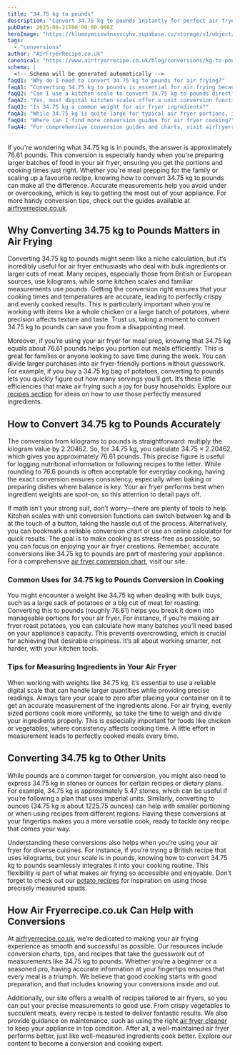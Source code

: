 ```yaml
---
title: "34.75 kg to pounds"
description: "Convert 34.75 kg to pounds instantly for perfect air fryer meal prep. Get accurate weights for recipes and portion control with our easy guide."
pubDate: 2025-08-21T00:00:00.000Z
heroImage: "https://klueoymssxwfnxsvcyhv.supabase.co/storage/v1/object/public/Shmucket/34-75-kg-to-pounds.webp"
tags:
  - "conversions"
author: "AirFryerRecipe.co.uk"
canonical: "https://www.airfryerrecipe.co.uk/blog/conversions/kg-to-pounds/34-75-kg-to-pounds"
schema: |
  <!-- Schema will be generated automatically -->
faqQ1: "Why do I need to convert 34.75 kg to pounds for air frying?"
faqA1: "Converting 34.75 kg to pounds is essential for air frying because many recipes and packaging use different measurement systems. Accurate conversions ensure you use the right ingredient amounts, which affects cooking time and texture. This is especially important for larger batches or bulk ingredients, helping you avoid overcrowding and achieve perfectly cooked results."
faqQ2: "Can I use a kitchen scale to convert 34.75 kg to pounds directly?"
faqA2: "Yes, most digital kitchen scales offer a unit conversion function that allows you to switch between kilograms and pounds with ease. Simply place your item on the scale, select the desired unit, and it will display the weight in pounds. This eliminates manual calculation errors and makes converting 34.75 kg to pounds quick and hassle-free for your air fryer prep."
faqQ3: "Is 34.75 kg a common weight for air fryer ingredients?"
faqA3: "While 34.75 kg is quite large for typical air fryer portions, it might be encountered when buying in bulk, such as big bags of potatoes or large cuts of meat. Converting this to pounds helps you divide it into smaller, air fryer-friendly amounts. This ensures even cooking and prevents overloading, which is key to getting the best results from your appliance."
faqQ4: "Where can I find more conversion guides for air fryer cooking?"
faqA4: "For comprehensive conversion guides and charts, visit airfryerrecipe.co.uk. Our resources cover a wide range of measurements, including kg to pounds, to make your air frying experience seamless. You’ll also find practical tips and recipes that put these conversions to use, helping you cook with confidence and precision."
---
```

<p>If you're wondering what 34.75 kg is in pounds, the answer is approximately 76.61 pounds. This conversion is especially handy when you're preparing larger batches of food in your air fryer, ensuring you get the portions and cooking times just right. Whether you're meal prepping for the family or scaling up a favourite recipe, knowing how to convert 34.75 kg to pounds can make all the difference. Accurate measurements help you avoid under or overcooking, which is key to getting the most out of your appliance. For more handy conversion tips, check out the guides available at <a href=https://www.airfryerrecipe.co.uk/>airfryerrecipe.co.uk</a>.</p>

<h2>Why Converting 34.75 kg to Pounds Matters in Air Frying</h2>
<p>Converting 34.75 kg to pounds might seem like a niche calculation, but it’s incredibly useful for air fryer enthusiasts who deal with bulk ingredients or larger cuts of meat. Many recipes, especially those from British or European sources, use kilograms, while some kitchen scales and familiar measurements use pounds. Getting the conversion right ensures that your cooking times and temperatures are accurate, leading to perfectly crispy and evenly cooked results. This is particularly important when you’re working with items like a whole chicken or a large batch of potatoes, where precision affects texture and taste. Trust us, taking a moment to convert 34.75 kg to pounds can save you from a disappointing meal.</p>

<p>Moreover, if you’re using your air fryer for meal prep, knowing that 34.75 kg equals about 76.61 pounds helps you portion out meals efficiently. This is great for families or anyone looking to save time during the week. You can divide larger purchases into air fryer-friendly portions without guesswork. For example, if you buy a 34.75 kg bag of potatoes, converting to pounds lets you quickly figure out how many servings you’ll get. It’s these little efficiencies that make air frying such a joy for busy households. Explore our <a href=https://www.airfryerrecipe.co.uk/recipes>recipes section</a> for ideas on how to use those perfectly measured ingredients.</p>

<h2>How to Convert 34.75 kg to Pounds Accurately</h2>
<p>The conversion from kilograms to pounds is straightforward: multiply the kilogram value by 2.20462. So, for 34.75 kg, you calculate 34.75 × 2.20462, which gives you approximately 76.61 pounds. This precise figure is useful for logging nutritional information or following recipes to the letter. While rounding to 76.6 pounds is often acceptable for everyday cooking, having the exact conversion ensures consistency, especially when baking or preparing dishes where balance is key. Your air fryer performs best when ingredient weights are spot-on, so this attention to detail pays off.</p>

<p>If math isn’t your strong suit, don’t worry—there are plenty of tools to help. Kitchen scales with unit conversion functions can switch between kg and lb at the touch of a button, taking the hassle out of the process. Alternatively, you can bookmark a reliable conversion chart or use an online calculator for quick results. The goal is to make cooking as stress-free as possible, so you can focus on enjoying your air fryer creations. Remember, accurate conversions like 34.75 kg to pounds are part of mastering your appliance. For a comprehensive <a href=https://www.airfryerrecipe.co.uk/air-fryer-conversion-chart>air fryer conversion chart</a>, visit our site.</p>

<h3>Common Uses for 34.75 kg to Pounds Conversion in Cooking</h3>
<p>You might encounter a weight like 34.75 kg when dealing with bulk buys, such as a large sack of potatoes or a big cut of meat for roasting. Converting this to pounds (roughly 76.61) helps you break it down into manageable portions for your air fryer. For instance, if you’re making air fryer roast potatoes, you can calculate how many batches you’ll need based on your appliance’s capacity. This prevents overcrowding, which is crucial for achieving that desirable crispiness. It’s all about working smarter, not harder, with your kitchen tools.</p>

<h3>Tips for Measuring Ingredients in Your Air Fryer</h3>
<p>When working with weights like 34.75 kg, it’s essential to use a reliable digital scale that can handle larger quantities while providing precise readings. Always tare your scale to zero after placing your container on it to get an accurate measurement of the ingredients alone. For air frying, evenly sized portions cook more uniformly, so take the time to weigh and divide your ingredients properly. This is especially important for foods like chicken or vegetables, where consistency affects cooking time. A little effort in measurement leads to perfectly cooked meals every time.</p>

<h2>Converting 34.75 kg to Other Units</h2>
<p>While pounds are a common target for conversion, you might also need to express 34.75 kg in stones or ounces for certain recipes or dietary plans. For example, 34.75 kg is approximately 5.47 stones, which can be useful if you’re following a plan that uses imperial units. Similarly, converting to ounces (34.75 kg is about 1225.75 ounces) can help with smaller portioning or when using recipes from different regions. Having these conversions at your fingertips makes you a more versatile cook, ready to tackle any recipe that comes your way.</p>

<p>Understanding these conversions also helps when you’re using your air fryer for diverse cuisines. For instance, if you’re trying a British recipe that uses kilograms, but your scale is in pounds, knowing how to convert 34.75 kg to pounds seamlessly integrates it into your cooking routine. This flexibility is part of what makes air frying so accessible and enjoyable. Don’t forget to check out our <a href=https://www.airfryerrecipe.co.uk/recipe-category/potatoes>potato recipes</a> for inspiration on using those precisely measured spuds.</p>

<h2>How Air Fryerrecipe.co.uk Can Help with Conversions</h2>
<p>At <a href=https://www.airfryerrecipe.co.uk/>airfryerrecipe.co.uk</a>, we’re dedicated to making your air frying experience as smooth and successful as possible. Our resources include conversion charts, tips, and recipes that take the guesswork out of measurements like 34.75 kg to pounds. Whether you’re a beginner or a seasoned pro, having accurate information at your fingertips ensures that every meal is a triumph. We believe that good cooking starts with good preparation, and that includes knowing your conversions inside and out.</p>

<p>Additionally, our site offers a wealth of recipes tailored to air fryers, so you can put your precise measurements to good use. From crispy vegetables to succulent meats, every recipe is tested to deliver fantastic results. We also provide guidance on maintenance, such as using the right <a href=https://www.airfryerrecipe.co.uk/air-fryer-cleaner>air fryer cleaner</a> to keep your appliance in top condition. After all, a well-maintained air fryer performs better, just like well-measured ingredients cook better. Explore our content to become a conversion and cooking expert.</p>
